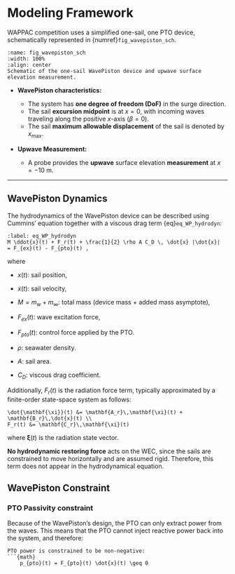 # Modeling Framework

WAPPAC competition uses a simplified one-sail, one PTO device, schematically represented in {numref}`fig_wavepiston_sch`. 



```{figure} ../_static/figures/schematics/WavePiston_sch.png
:name: fig_wavepiston_sch
:width: 100%
:align: center
Schematic of the one-sail WavePiston device and upwave surface elevation measurement.
```

- **WavePiston characteristics:**  
  - The system has **one degree of freedom (DoF)** in the surge direction.
  - The sail **excursion midpoint** is at $x=0$, with incoming waves traveling along the positive $x$-axis ($\beta=0$).
  - The sail **maximum allowable displacement** of the sail is denoted by $x_{\max}$.

- **Upwave Measurement:**  
  - A probe provides the **upwave** surface elevation **measurement** at $x=-10$ m.

---

## WavePiston Dynamics

The hydrodynamics of the WavePiston device can be described using Cummins’ equation together with a viscous drag term {eq}`eq_WP_hydrodyn`:

```{math}
:label: eq_WP_hydrodyn
M \ddot{x}(t) + F_r(t) + \frac{1}{2} \rho A C_D \, \dot{x} |\dot{x}|
= F_{ex}(t) - F_{pto}(t) ,
```

where
*   $x(t)$: sail position,

*   $\dot{x}(t)$: sail velocity,

*   $M = m_w + m_\infty$: total mass (device mass + added mass asymptote),

[//]: # (*   $f_r&#40;t&#41;$: radiation impulse kernel,)
*   $F_{ex}(t)$: wave excitation force,

*   $F_{pto}(t)$: control force applied by the PTO.

*   $\rho$: seawater density.

*   $A$: sail area.

*   $C_D$: viscous drag coefficient.

Additionally, $F_r(t)$ is the radiation force term, typically approximated by a finite-order state-space system as follows:
```{math}
\dot{\mathbf{\xi}}(t) &= \mathbf{A_r}\,\mathbf{\xi}(t) + \mathbf{B_r}\,\dot{x}(t) \\
F_r(t) &= \mathbf{C_r}\,\mathbf{\xi}(t)
```
where $\mathbf{\xi}(t)$ is the radiation state vector.

[//]: # (```{note})
**No hydrodynamic restoring force** acts on the WEC, since the sails are constrained to move horizontally and are assumed rigid. Therefore, this term does not appear in the hydrodynamical equation.

[//]: # (```)

## WavePiston Constraint


### PTO Passivity constraint
Because of the WavePiston’s design, the PTO can only extract power from the waves.
This means that the PTO cannot inject reactive power back into the system, and therefore:

```{important}
PTO power is constrained to be non-negative: 
```{math}
    p_{pto}(t) = F_{pto}(t) \dot{x}(t) \geq 0
```